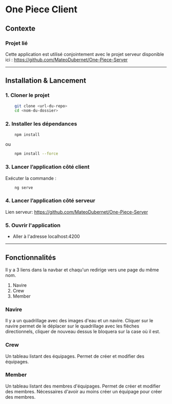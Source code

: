 # One Piece Client

## Contexte

### Projet lié
Cette application est utilisé conjointement avec le projet serveur disponible ici :
https://github.com/MateoDubernet/One-Piece-Server

---

## Installation & Lancement
### 1. Cloner le projet
```bash
    git clone <url-du-repo>
    cd <nom-du-dossier>
```

### 2. Installer les dépendances
```bash
    npm install
```
ou
```bash
    npm install --force
```

### 3. Lancer l’application côté client
Exécuter la commande :
```bash
    ng serve
```

### 4. Lancer l’application côté serveur
Lien serveur: https://github.com/MateoDubernet/One-Piece-Server

### 5. Ouvrir l'application
- Aller à l'adresse localhost:4200

---

## Fonctionnalités
Il y a 3 liens dans la navbar et chaqu'un redirige vers une page du même nom.
1. Navire
2. Crew
3. Member

### Navire
Il y a un quadrillage avec des images d'eau et un navire.
Cliquer sur le navire permet de le déplacer sur le quadrillage avec les flèches directionnels, cliquer de nouveau dessus le bloquera sur la case où il est.

### Crew
Un tableau listant des équipages.
Permet de créer et modifier des équipages.

### Member
Un tableau listant des membres d'équipages.
Permet de créer et modifier des membres.
Nécessaires d'avoir au moins créer un équipage pour créer des membres.
